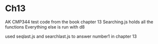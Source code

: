 # Ch13
AK CMP344 test code from the book chapter 13
Searching.js holds all the functions
Everything else is run with d8


used seqlast.js and searchlast.js to answer number1 in chapter 13

